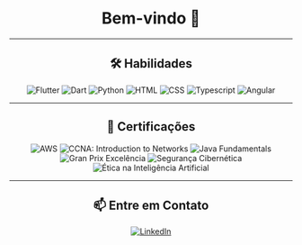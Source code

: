 <h1 align="center">Bem-vindo 🖖</h1>

---

<h2 align="center">🛠️ Habilidades</h2>

<p align="center">
  <img src="https://img.shields.io/badge/Flutter-0175C2?style=for-the-badge&logo=flutter&logoColor=white" alt="Flutter">
  <img src="https://img.shields.io/badge/Dart-0175C2?style=for-the-badge&logo=dart&logoColor=white" alt="Dart">
  <img src="https://img.shields.io/badge/Python-3776AB?style=for-the-badge&logo=python&logoColor=white" alt="Python">
  <img src="https://img.shields.io/badge/HTML-E34F26?style=for-the-badge&logo=html5&logoColor=white" alt="HTML">
  <img src="https://img.shields.io/badge/CSS-1572B6?style=for-the-badge&logo=css3&logoColor=white" alt="CSS">
  <img src="https://img.shields.io/badge/Typescript-3178C6?style=for-the-badge&logo=typescript&logoColor=white" alt="Typescript">
  <img src="https://img.shields.io/badge/Angular-DD0031?style=for-the-badge&logo=angular&logoColor=white" alt="Angular">
</p>

---

<h2 align="center">📜 Certificações</h2>

<p align="center">
  <img src="https://img.shields.io/badge/AWS-AWS%20Academy%20Cloud%20Foundations-232F3E?style=for-the-badge&logo=amazon-aws&logoColor=white" alt="AWS">
  <img src="https://img.shields.io/badge/Cisco-CCNA%3A%20Introduction%20to%20Networks-1A1A1A?style=for-the-badge&logo=cisco&logoColor=white" alt="CCNA: Introduction to Networks">
  <img src="https://img.shields.io/badge/Oracle-Java%20Fundamentals-F80000?style=for-the-badge&logo=oracle&logoColor=white" alt="Java Fundamentals">
  <img src="https://img.shields.io/badge/Senai-Gran%20Prix%202023%20Excelência-ED1C24?style=for-the-badge&logo=senai&logoColor=white" alt="Gran Prix Excelência">
  <img src="https://img.shields.io/badge/Senai-Segurança%20Cibernética-ED1C24?style=for-the-badge&logo=senai&logoColor=white" alt="Segurança Cibernética">
  <img src="https://img.shields.io/badge/Senai-Ética%20na%20Inteligência%20Artificial-ED1C24?style=for-the-badge&logo=senai&logoColor=white" alt="Ética na Inteligência Artificial">
</p>

---

<h2 align="center">📫 Entre em Contato</h2>

<p align="center">
  <a href="https://www.linkedin.com/in/gabriel-da-silva-bezerra-6a7208260/">
    <img src="https://img.shields.io/badge/LinkedIn-0A66C2?style=for-the-badge&logo=linkedin&logoColor=white" alt="LinkedIn">
  </a>
</p>
